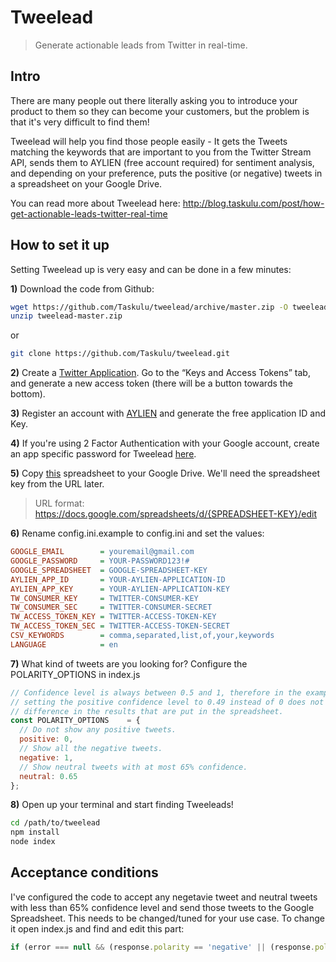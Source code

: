 # Tweelead
> Generate actionable leads from Twitter in real-time.

## Intro
There are many people out there literally asking you to introduce your product to them so they can become your customers, but the problem is that it's very difficult to find them!

Tweelead will help you find those people easily - It gets the Tweets matching the keywords that are important to you from the Twitter Stream API, sends them to AYLIEN (free account required) for sentiment analysis, and depending on your preference, puts the positive (or negative) tweets in a spreadsheet on your Google Drive.

You can read more about Tweelead here: http://blog.taskulu.com/post/how-get-actionable-leads-twitter-real-time

## How to set it up
Setting Tweelead up is very easy and can be done in a few minutes:

**1)** Download the code from Github:
```bash
wget https://github.com/Taskulu/tweelead/archive/master.zip -O tweelead-master.zip
unzip tweelead-master.zip
```

or

```bash
git clone https://github.com/Taskulu/tweelead.git
```

**2)** Create a <a href="https://apps.twitter.com/">Twitter Application</a>. Go to the “Keys and Access Tokens” tab, and generate a new access token (there will be a button towards the bottom).

**3)** Register an account with <a href="http://aylien.com/">AYLIEN</a> and generate the free application ID and Key.

**4)** If you're using 2 Factor Authentication with your Google account, create an app specific password for Tweelead <a href="https://security.google.com/settings/security/apppasswords">here</a>.

**5)** Copy <a href="https://docs.google.com/spreadsheets/d/1bZRFP5R6DvGTPkDrVhqyQCv8yUMsgLzFHud7kc8J1Zo/edit?usp=sharing">this</a> spreadsheet to your Google Drive. We'll need the spreadsheet key from the URL later.
> URL format: https://docs.google.com/spreadsheets/d/{SPREADSHEET-KEY}/edit

**6)** Rename config.ini.example to config.ini and set the values:
```ini
GOOGLE_EMAIL        = youremail@gmail.com
GOOGLE_PASSWORD     = YOUR-PASSWORD123!#
GOOGLE_SPREADSHEET  = GOOGLE-SPREADSHEET-KEY
AYLIEN_APP_ID       = YOUR-AYLIEN-APPLICATION-ID
AYLIEN_APP_KEY      = YOUR-AYLIEN-APPLICATION-KEY
TW_CONSUMER_KEY     = TWITTER-CONSUMER-KEY
TW_CONSUMER_SEC     = TWITTER-CONSUMER-SECRET
TW_ACCESS_TOKEN_KEY = TWITTER-ACCESS-TOKEN-KEY
TW_ACCESS_TOKEN_SEC = TWITTER-ACCESS-TOKEN-SECRET
CSV_KEYWORDS        = comma,separated,list,of,your,keywords
LANGUAGE            = en
```

**7)** What kind of tweets are you looking for? Configure the POLARITY_OPTIONS in index.js

```javascript
// Confidence level is always between 0.5 and 1, therefore in the example below
// setting the positive confidence level to 0.49 instead of 0 does not make any
// difference in the results that are put in the spreadsheet.
const POLARITY_OPTIONS    = {
  // Do not show any positive tweets.
  positive: 0,
  // Show all the negative tweets.
  negative: 1,
  // Show neutral tweets with at most 65% confidence.
  neutral: 0.65
};
```

**8)** Open up your terminal and start finding Tweeleads!
```bash
cd /path/to/tweelead
npm install
node index
```
## Acceptance conditions
I've configured the code to accept any negetavie tweet and neutral tweets with less than 65% confidence level and send those tweets to the Google Spreadsheet. This needs to be changed/tuned for your use case. To change it open index.js and find and edit this part:

```javascript
if (error === null && (response.polarity == 'negative' || (response.polarity == 'neutral' && response.polarity_confidence <= 0.65))) {
```
